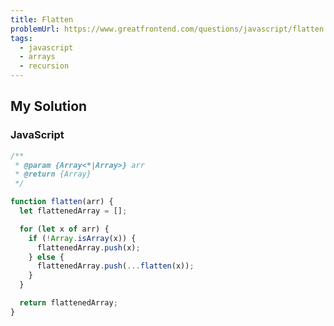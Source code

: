```yaml
---
title: Flatten
problemUrl: https://www.greatfrontend.com/questions/javascript/flatten
tags:
  - javascript
  - arrays
  - recursion
---
```


## My Solution

### JavaScript

```javascript
/**
 * @param {Array<*|Array>} arr
 * @return {Array}
 */

function flatten(arr) {
  let flattenedArray = [];

  for (let x of arr) {
    if (!Array.isArray(x)) {
      flattenedArray.push(x);
    } else {
      flattenedArray.push(...flatten(x));
    }
  }

  return flattenedArray;
}
```
